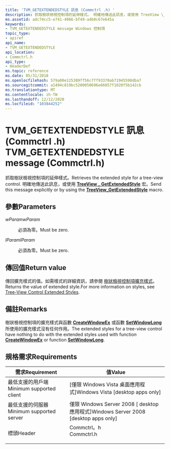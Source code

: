 ```yaml
---
title: 'TVM_GETEXTENDEDSTYLE 訊息 (Commctrl .h) '
description: 抓取樹狀檢視控制項的延伸樣式。 明確地傳送此訊息，或使用 TreeView \_ GetExtendedStyle 宏。
ms.assetid: adc74cc5-e741-4966-bf49-a4b0c67e645a
keywords:
- TVM_GETEXTENDEDSTYLE message Windows 控制項
topic_type:
- apiref
api_name:
- TVM_GETEXTENDEDSTYLE
api_location:
- Commctrl.h
api_type:
- HeaderDef
ms.topic: reference
ms.date: 05/31/2018
ms.openlocfilehash: 579a00e125389ff56c7ff93370ab71945598dba7
ms.sourcegitcommit: a1494c819bc5200050696e66057f1020f5b142cb
ms.translationtype: MT
ms.contentlocale: zh-TW
ms.lasthandoff: 12/12/2020
ms.locfileid: "103844252"
---
```

# <a name="tvm_getextendedstyle-message-commctrlh"></a><span data-ttu-id="f06ac-105">TVM_GETEXTENDEDSTYLE 訊息 (Commctrl .h) </span><span class="sxs-lookup"><span data-stu-id="f06ac-105">TVM_GETEXTENDEDSTYLE message (Commctrl.h)</span></span>

<span data-ttu-id="f06ac-106">抓取樹狀檢視控制項的延伸樣式。</span><span class="sxs-lookup"><span data-stu-id="f06ac-106">Retrieves the extended style for a tree-view control.</span></span> <span data-ttu-id="f06ac-107">明確地傳送此訊息，或使用 [**TreeView \_ GetExtendedStyle**](/windows/desktop/api/Commctrl/nf-commctrl-treeview_getextendedstyle) 宏。</span><span class="sxs-lookup"><span data-stu-id="f06ac-107">Send this message explicitly or by using the [**TreeView\_GetExtendedStyle**](/windows/desktop/api/Commctrl/nf-commctrl-treeview_getextendedstyle) macro.</span></span>

## <a name="parameters"></a><span data-ttu-id="f06ac-108">參數</span><span class="sxs-lookup"><span data-stu-id="f06ac-108">Parameters</span></span>

<dl> <dt>

<span data-ttu-id="f06ac-109">*wParam*</span><span class="sxs-lookup"><span data-stu-id="f06ac-109">*wParam*</span></span> 
</dt> <dd><span data-ttu-id="f06ac-110">必須為零。</span><span class="sxs-lookup"><span data-stu-id="f06ac-110">Must be zero.</span></span></dd> <dt>

<span data-ttu-id="f06ac-111">*lParam*</span><span class="sxs-lookup"><span data-stu-id="f06ac-111">*lParam*</span></span> 
</dt> <dd><span data-ttu-id="f06ac-112">必須為零。</span><span class="sxs-lookup"><span data-stu-id="f06ac-112">Must be zero.</span></span></dd> </dl>

## <a name="return-value"></a><span data-ttu-id="f06ac-113">傳回值</span><span class="sxs-lookup"><span data-stu-id="f06ac-113">Return value</span></span>

<span data-ttu-id="f06ac-114">傳回擴充樣式的值。如需樣式的詳細資訊，請參閱 [樹狀檢視控制項擴充樣式](tree-view-control-window-extended-styles.md)。</span><span class="sxs-lookup"><span data-stu-id="f06ac-114">Returns the value of extended style.For more information on styles, see [Tree-View Control Extended Styles](tree-view-control-window-extended-styles.md).</span></span>

## <a name="remarks"></a><span data-ttu-id="f06ac-115">備註</span><span class="sxs-lookup"><span data-stu-id="f06ac-115">Remarks</span></span>

<span data-ttu-id="f06ac-116">樹狀檢視控制項的擴充樣式與函數 [**CreateWindowEx**](/windows/desktop/api/winuser/nf-winuser-createwindowexa) 或函數 [**SetWindowLong**](/windows/desktop/api/winuser/nf-winuser-setwindowlonga)所使用的擴充樣式沒有任何作用。</span><span class="sxs-lookup"><span data-stu-id="f06ac-116">The extended styles for a tree-view control have nothing to do with the extended styles used with function [**CreateWindowEx**](/windows/desktop/api/winuser/nf-winuser-createwindowexa) or function [**SetWindowLong**](/windows/desktop/api/winuser/nf-winuser-setwindowlonga).</span></span>

## <a name="requirements"></a><span data-ttu-id="f06ac-117">規格需求</span><span class="sxs-lookup"><span data-stu-id="f06ac-117">Requirements</span></span>



| <span data-ttu-id="f06ac-118">需求</span><span class="sxs-lookup"><span data-stu-id="f06ac-118">Requirement</span></span> | <span data-ttu-id="f06ac-119">值</span><span class="sxs-lookup"><span data-stu-id="f06ac-119">Value</span></span> |
|-------------------------------------|---------------------------------------------------------------------------------------|
| <span data-ttu-id="f06ac-120">最低支援的用戶端</span><span class="sxs-lookup"><span data-stu-id="f06ac-120">Minimum supported client</span></span><br/> | <span data-ttu-id="f06ac-121">\[僅限 Windows Vista 桌面應用程式\]</span><span class="sxs-lookup"><span data-stu-id="f06ac-121">Windows Vista \[desktop apps only\]</span></span><br/>                                        |
| <span data-ttu-id="f06ac-122">最低支援的伺服器</span><span class="sxs-lookup"><span data-stu-id="f06ac-122">Minimum supported server</span></span><br/> | <span data-ttu-id="f06ac-123">僅限 Windows Server 2008 \[ desktop 應用程式\]</span><span class="sxs-lookup"><span data-stu-id="f06ac-123">Windows Server 2008 \[desktop apps only\]</span></span><br/>                                  |
| <span data-ttu-id="f06ac-124">標頭</span><span class="sxs-lookup"><span data-stu-id="f06ac-124">Header</span></span><br/>                   | <dl> <span data-ttu-id="f06ac-125"><dt>Commctrl。h</dt></span><span class="sxs-lookup"><span data-stu-id="f06ac-125"><dt>Commctrl.h</dt></span></span> </dl> |



 

